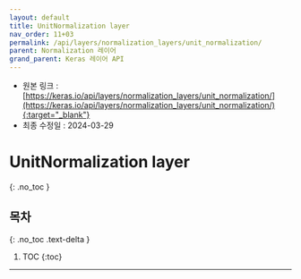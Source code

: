 ```yaml
---
layout: default
title: UnitNormalization layer
nav_order: 11+03
permalink: /api/layers/normalization_layers/unit_normalization/
parent: Normalization 레이어
grand_parent: Keras 레이어 API
---
```


* 원본 링크 : [https://keras.io/api/layers/normalization_layers/unit_normalization/](https://keras.io/api/layers/normalization_layers/unit_normalization/){:target="_blank"}
* 최종 수정일 : 2024-03-29

# UnitNormalization layer
{: .no_toc }

## 목차
{: .no_toc .text-delta }

1. TOC
{:toc}

---

